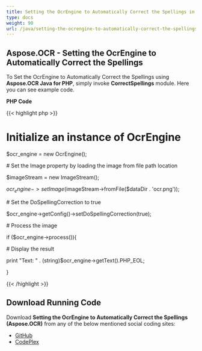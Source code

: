 ```yaml
---
title: Setting the OcrEngine to Automatically Correct the Spellings in PHP
type: docs
weight: 90
url: /java/setting-the-ocrengine-to-automatically-correct-the-spellings-in-php/
---
```


## **Aspose.OCR - Setting the OcrEngine to Automatically Correct the Spellings**
To Set the OcrEngine to Automatically Correct the Spellings using **Aspose.OCR Java for PHP**, simply invoke **CorrectSpellings** module. Here you can see example code.

**PHP Code**

{{< highlight php >}}

 # Initialize an instance of OcrEngine

$ocr_engine = new OcrEngine();

\# Set the Image property by loading the image from file path location

$imageStream = new ImageStream();

$ocr_engine->setImage($imageStream->fromFile($dataDir . 'ocr.png'));

\# Set the DoSpellingCorrection to true

$ocr_engine->getConfig()->setDoSpellingCorrection(true);

\# Process the image

if ($ocr_engine->process()){

\# Display the result

print "Text: " . (string)$ocr_engine->getText().PHP_EOL;

}

{{< /highlight >}}
## **Download Running Code**
Download **Setting the OcrEngine to Automatically Correct the Spellings (Aspose.OCR)** from any of the below mentioned social coding sites:

- [GitHub](https://github.com/aspose-ocr/Aspose.OCR-for-Java/blob/master/Plugins/Aspose_OCR_Java_for_PHP/src/aspose/ocr/WorkingWithOCR/CorrectSpellings.php)
- [CodePlex](https://asposeocrjavaphp.codeplex.com/SourceControl/latest#src/aspose/ocr/WorkingWithOCR/CorrectSpellings.php)

